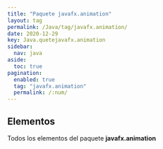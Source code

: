 ```yaml
---
title: "Paquete javafx.animation"
layout: tag
permalink: /Java/tag/javafx.animation/
date: 2020-12-29
key: Java.quetejavafx.animation
sidebar: 
  nav: java
aside: 
  toc: true
pagination: 
  enabled: true
  tag: "javafx.animation"
  permalink: /:num/
---
```


<h2>Elementos</h2>
Todos los elementos del paquete <strong>javafx.animation</strong>
